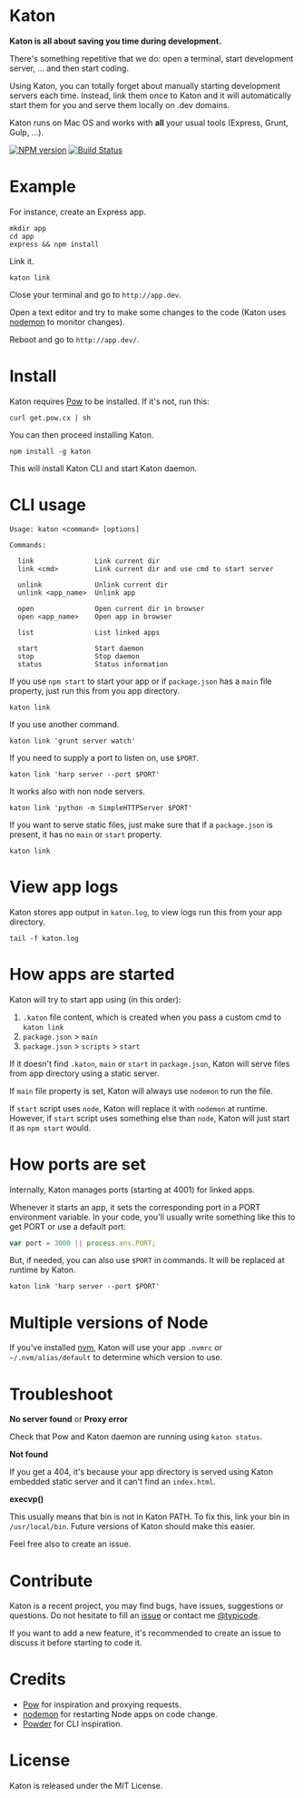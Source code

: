 # Katon

__Katon is all about saving you time during development.__

There's something repetitive that we do: open a terminal, start development server, ... and then start coding.

Using Katon, you can totally forget about manually starting development servers each time. Instead, link them once to Katon and it will automatically start them for you and serve them locally on .dev domains.

Katon runs on Mac OS and works with __all__ your usual tools (Express, Grunt, Gulp, ...).

[![NPM version](https://badge.fury.io/js/katon.png)](http://badge.fury.io/js/katon)
[![Build Status](https://travis-ci.org/typicode/katon.png?branch=master)](https://travis-ci.org/typicode/katon)

# Example

For instance, create an Express app.

```
mkdir app
cd app
express && npm install
```

Link it.

```
katon link
```

Close your terminal and go to `http://app.dev`.

Open a text editor and try to make some changes to the code (Katon uses [nodemon](https://github.com/remy/nodemon) to monitor changes).

Reboot and go to `http://app.dev/`.

# Install

Katon requires [Pow](http://pow.cx/) to be installed. If it's not, run this:

```
curl get.pow.cx | sh
```

You can then proceed installing Katon.

```
npm install -g katon
```

This will install Katon CLI and start Katon daemon.

# CLI usage

```
Usage: katon <command> [options]

Commands:

  link               Link current dir
  link <cmd>         Link current dir and use cmd to start server

  unlink             Unlink current dir
  unlink <app_name>  Unlink app

  open               Open current dir in browser
  open <app_name>    Open app in browser

  list               List linked apps

  start              Start daemon
  stop               Stop daemon
  status             Status information
```

If you use `npm start` to start your app or if `package.json` has a `main` file property, just run this from you app directory.

```
katon link
```

If you use another command.

```
katon link 'grunt server watch'
```

If you need to supply a port to listen on, use `$PORT`.

```
katon link 'harp server --port $PORT'
```

It works also with non node servers.

```
katon link 'python -m SimpleHTTPServer $PORT'
```

If you want to serve static files, just make sure that if a `package.json` is present, it has no `main` or `start` property.

```
katon link
```

# View app logs

Katon stores app output in `katon.log`, to view logs run this from your app directory.

```
tail -f katon.log
```

# How apps are started

Katon will try to start app using (in this order):

1. `.katon` file content, which is created when you pass a custom cmd to `katon link`
2. `package.json` > `main`
3. `package.json` > `scripts` > `start`

If it doesn't find `.katon`, `main` or `start` in `package.json`, Katon will serve files from app directory using a static server.

If `main` file property is set, Katon will always use `nodemon` to run the file.

If `start` script uses `node`, Katon will replace it with `nodemon` at runtime.  However, if `start` script uses something else than `node`, Katon will just start it as `npm start` would.

# How ports are set

Internally, Katon manages ports (starting at 4001) for linked apps.

Whenever it starts an app, it sets the corresponding port in a PORT environment variable. In your code, you'll usually write something like this to get PORT or use a default port:

```javascript
var port = 3000 || process.env.PORT;
```

But, if needed, you can also use `$PORT` in commands. It will be replaced at runtime by Katon.

```
katon link 'harp server --port $PORT'
```

# Multiple versions of Node

If you've installed [nvm](https://github.com/creationix/nvm), Katon will use your app `.nvmrc` or `~/.nvm/alias/default` to determine which version to use.

# Troubleshoot

__No server found__ or __Proxy error__

Check that Pow and Katon daemon are running using `katon status`.

__Not found__

If you get a 404, it's because your app directory is served using Katon embedded static server and it can't find an `index.html`.

__execvp()__

This usually means that bin is not in Katon PATH. To fix this, link your bin in `/usr/local/bin`.
Future versions of Katon should make this easier.

Feel free also to create an issue.

# Contribute

Katon is a recent project, you may find bugs, have issues, suggestions or questions. Do not hesitate to fill an [issue](https://github.com/typicode/katon/issues) or contact me [@typicode](https://github.com/typicode).

If you want to add a new feature, it's recommended to create an issue to discuss it before starting to code it.

# Credits

* [Pow](http://pow.cx/) for inspiration and proxying requests.
* [nodemon](https://github.com/remy/nodemon) for restarting Node apps on code change.
* [Powder](https://github.com/rodreegez/powder) for CLI inspiration.

# License

Katon is released under the MIT License.
